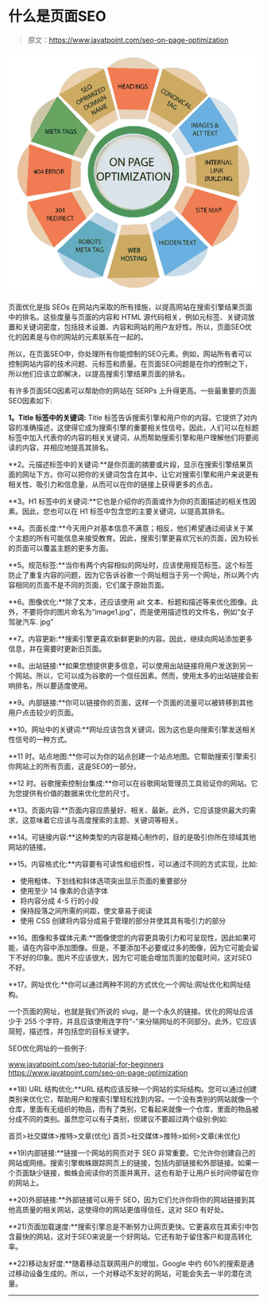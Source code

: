 # 什么是页面SEO

> 原文：<https://www.javatpoint.com/seo-on-page-optimization>

![What is On-page SEO](img/5dcf6897803d280f8e707cef8d2e3c6a.png)

页面优化是指 SEOs 在网站内采取的所有措施，以提高网站在搜索引擎结果页面中的排名。这些度量与页面的内容和 HTML 源代码相关，例如元标签、关键词放置和关键词密度，包括技术设置、内容和网站的用户友好性。所以，页面SEO优化的因素是与你的网站的元素联系在一起的。

所以，在页面SEO中，你处理所有你能控制的SEO元素。例如，网站所有者可以控制网站内容的技术问题、元标签和质量。在页面SEO问题是在你的控制之下，所以他们应该立即解决，以提高搜索引擎结果页面的排名。

有许多页面SEO因素可以帮助你的网站在 SERPs 上升得更高。一些最重要的页面SEO因素如下:

**1。Title 标签中的关键词:** Title 标签告诉搜索引擎和用户你的内容。它提供了对内容的准确描述，这使得它成为搜索引擎的重要相关性信号。因此，人们可以在标题标签中加入代表你的内容的相关关键词，从而帮助搜索引擎和用户理解他们将要阅读的内容，并相应地提高其排名。

**2。元描述标签中的关键词:**是你页面的摘要或片段，显示在搜索引擎结果页面的网址下方。你可以把你的关键词包含在其中，让它对搜索引擎和用户来说更有相关性、吸引力和信息量，从而可以在你的链接上获得更多的点击。

**3。H1 标签中的关键词:**它也是介绍你的页面或作为你的页面描述的相关性因素。因此，您也可以在 H1 标签中包含您的主要关键词，以提高其排名。

**4。页面长度:**今天用户对基本信息不满意；相反，他们希望通过阅读关于某个主题的所有可能信息来接受教育。因此，搜索引擎更喜欢冗长的页面，因为较长的页面可以覆盖主题的更多方面。

**5。规范标签:**当你有两个内容相似的网址时，应该使用规范标签。这个标签防止了重复内容的问题，因为它告诉谷歌一个网址相当于另一个网址，所以两个内容相同的页面不是不同的页面，它们属于原始页面。

**6。图像优化:**除了文本，还应该使用 alt 文本、标题和描述等来优化图像。此外，不要将你的图片命名为“image1.jpg”，而是使用描述性的文件名，例如“女子驾驶汽车. jpg”

**7。内容更新:**搜索引擎更喜欢新鲜更新的内容。因此，继续向网站添加更多信息，并在需要时更新旧页面。

**8。出站链接:**如果您想提供更多信息，可以使用出站链接将用户发送到另一个网站。所以，它可以成为谷歌的一个信任因素。然而，使用太多的出站链接会影响排名，所以要适度使用。

**9。内部链接:**你可以链接你的页面，这样一个页面的流量可以被转移到其他用户点击较少的页面。

**10。网址中的关键词:**网址应该包含关键词，因为这也是向搜索引擎发送相关性信号的一种方式。

**11 时。站点地图:**你可以为你的站点创建一个站点地图。它帮助搜索引擎索引你网站上的所有页面，这是SEO的一部分。

**12 时。谷歌搜索控制台集成:**你可以在谷歌网站管理员工具验证你的网站。它为您提供有价值的数据来优化您的尺寸。

**13。页面内容:**页面内容应质量好、相关、最新。此外，它应该提供最大的需求，这意味着它应该与高度搜索的主题、关键词等相关。

**14。可链接内容:**这种类型的内容是精心制作的，目的是吸引你所在领域其他网站的链接。

**15。内容格式化:**内容要有可读性和组织性，可以通过不同的方式实现，比如:

*   使用粗体、下划线和斜体选项突出显示页面的重要部分
*   使用至少 14 像素的合适字体
*   将内容分成 4-5 行的小段
*   保持段落之间所需的间距，使文章易于阅读
*   使用 CSS 创建将内容分成易于管理的部分并使其具有吸引力的部分

**16。图像和多媒体元素:**图像使您的内容更具吸引力和可呈现性，因此如果可能，请在内容中添加图像。但是，不要添加不必要或过多的图像，因为它可能会留下不好的印象。图片不应该很大，因为它可能会增加页面的加载时间，这对SEO不好。

**17。网址优化:**你可以通过两种不同的方式优化一个网址:网址优化和网址结构。

一个页面的网址，也就是我们所说的 slug，是一个永久的链接。优化的网址应该少于 255 个字符，并且应该使用连字符“-”来分隔网址的不同部分。此外，它应该简短，描述性，并包括您的目标关键字。

SEO优化网址的一些例子:

www.javatpoint.com/seo-tutorial-for-beginners
https://www.javatpoint.com/seo-on-page-optimization

**18) URL 结构优化:**URL 结构应该反映一个网站的实际结构。您可以通过创建类别来优化它，帮助用户和搜索引擎轻松找到内容。一个没有类别的网站就像一个仓库，里面有无组织的物品，而有了类别，它看起来就像一个仓库，里面的物品被分成不同的类别。虽然您可以有子类别，但建议不要超过两个级别:例如:

首页>社交媒体>推特>文章(优化)
首页>社交媒体>推特>如何>文章(未优化)

**19)内部链接:**链接一个网站的网页对于 SEO 非常重要。它允许你创建自己的网站或网络。搜索引擎蜘蛛跟踪网页上的链接，包括内部链接和外部链接。如果一个页面缺少链接，蜘蛛会阅读你的页面并离开。这也有助于让用户长时间停留在你的网站上。

**20)外部链接:**外部链接可以用于 SEO，因为它们允许你将你的网站链接到其他高质量的相关网站，这使得你的网站更值得信任，这对 SEO 有好处。

**21)页面加载速度:**搜索引擎总是不断努力让网页更快。它更喜欢在其索引中包含最快的网站，这对于SEO来说是一个好网站。它还有助于留住客户和提高转化率。

**22)移动友好度:**随着移动互联网用户的增加，Google 中约 60%的搜索是通过移动设备生成的。所以，一个对移动不友好的网站，可能会失去一半的潜在流量。

* * *